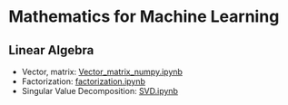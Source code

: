 # Mathematics for Machine Learning

## Linear Algebra
- Vector, matrix: [Vector_matrix_numpy.ipynb](https://github.com/anminhhung/mathematics_for_machine_learning/blob/main/Linear_Algebra/Vector_matrix_numpy.ipynb)
- Factorization: [factorization.ipynb](https://github.com/anminhhung/mathematics_for_machine_learning/blob/main/Linear_Algebra/factorization.ipynb)
- Singular Value Decomposition: [SVD.ipynb](https://github.com/anminhhung/mathematics_for_machine_learning/blob/main/Linear_Algebra/SVD.ipynb)
